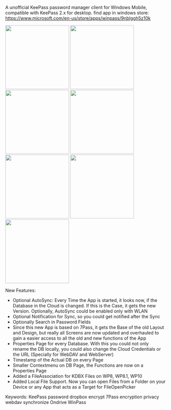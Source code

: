 A unofficial KeePass password manager client for Windows Mobile, compatible with KeePass 2.x for desktop.
find app in windows store: https://www.microsoft.com/en-us/store/apps/winpass/9nblggh5z10k

<img src="https://raw.githubusercontent.com/gkardava/WinPass/master/MarketPlace/Screens/wp_ss_20160526_0001.png" width="200">
<img src="https://raw.githubusercontent.com/gkardava/WinPass/master/MarketPlace/Screens/wp_ss_20160526_0002.png" width="200">
<img src="https://raw.githubusercontent.com/gkardava/WinPass/master/MarketPlace/Screens/wp_ss_20160526_0003.png" width="200">
<img src="https://raw.githubusercontent.com/gkardava/WinPass/master/MarketPlace/Screens/wp_ss_20160526_0004.png" width="200">
<img src="https://raw.githubusercontent.com/gkardava/WinPass/master/MarketPlace/Screens/wp_ss_20160526_0007.png" width="200">
<img src="https://raw.githubusercontent.com/gkardava/WinPass/master/MarketPlace/Screens/wp_ss_20160526_0008.png" width="200">
<img src="https://raw.githubusercontent.com/gkardava/WinPass/master/MarketPlace/Screens/wp_ss_20160526_0009.png" width="200">



New Features:
<ul>
<li> Optional AutoSync: Every Time the App is started, it looks now, if the Database in the Cloud is changed. If this is the Case, it gets the new Version. Optionally, AutoSync could be enabled only with WLAN</li>
<li> Optional Notification for Sync, so you could get notified after the Sync</li>
<li> Optionally Search in Password Fields</li>
<li> Since this new App is based on 7Pass, it gets the Base of the old Layout and Design, but really all Screens are now updated and overhauled to gain a easier access to all the old and new functions of the App</li>
<li> Properties Page for every Database. With this you could not only rename the DB locally, you could also change the Cloud Credentials or the URL (Specially for WebDAV and WebServer)</li>
<li> Timestamp of the Actual DB on every Page</li>
<li> Smaller Contextmenu on DB Page, the Functions are now on a Properties Page </li>
<li> Added a FileAssociation for KDBX Files on WP8, WP8.1, WP10</li>
<li> Added Local File Support. Now you can open Files from a Folder on your Device or any App that acts as a Target for FileOpenPicker</li>
</ul>
Keywords:
KeePass password dropbox encrypt 7Pass encryption privacy webdav synchronize Ondrive WinPass 

